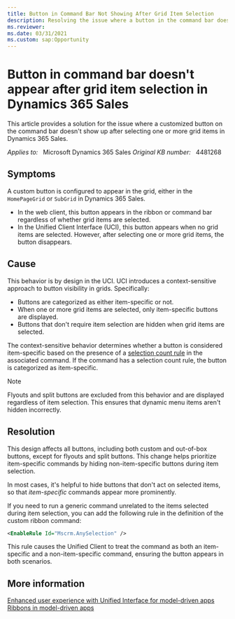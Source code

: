 ```yaml
---
title: Button in Command Bar Not Showing After Grid Item Selection
description: Resolving the issue where a button in the command bar doesn't appear after selecting grid items in Microsoft Dynamics 365 Sales.
ms.reviewer: 
ms.date: 03/31/2021
ms.custom: sap:Opportunity
---
```

# Button in command bar doesn't appear after grid item selection in Dynamics 365 Sales

This article provides a solution for the issue where a customized button on the command bar doesn't show up after selecting one or more grid items in Dynamics 365 Sales.

_Applies to:_ &nbsp; Microsoft Dynamics 365 Sales
_Original KB number:_ &nbsp; 4481268

## Symptoms

A custom button is configured to appear in the grid, either in the `HomePageGrid` or `SubGrid` in Dynamics 365 Sales.

- In the web client, this button appears in the ribbon or command bar regardless of whether grid items are selected.
- In the Unified Client Interface (UCI), this button appears when no grid items are selected. However, after selecting one or more grid items, the button disappears.

## Cause

This behavior is by design in the UCI. UCI introduces a context-sensitive approach to button visibility in grids. Specifically:

- Buttons are categorized as either item-specific or not.
- When one or more grid items are selected, only item-specific buttons are displayed.
- Buttons that don't require item selection are hidden when grid items are selected.

The context-sensitive behavior determines whether a button is considered item-specific based on the presence of a [selection count rule](/power-apps/developer/model-driven-apps/define-ribbon-enable-rules#selection-count-rule) in the associated command. If the command has a selection count rule, the button is categorized as item-specific.

> [!NOTE]
> Flyouts and split buttons are excluded from this behavior and are displayed regardless of item selection. This ensures that dynamic menu items aren't hidden incorrectly.

## Resolution

This design affects all buttons, including both custom and out-of-box buttons, except for flyouts and split buttons. This change helps prioritize item-specific commands by hiding non-item-specific buttons during item selection.

In most cases, it's helpful to hide buttons that don't act on selected items, so that *item-specific* commands appear more prominently.

If you need to run a generic command unrelated to the items selected during item selection, you can add the following rule in the definition of the custom ribbon command:

```XML
<EnableRule Id="Mscrm.AnySelection" />
```

This rule causes the Unified Client to treat the command as both an item-specific and a non-item-specific command, ensuring the button appears in both scenarios.

## More information

[Enhanced user experience with Unified Interface for model-driven apps](/power-apps/user/unified-interface)
[Ribbons in model-driven apps](/power-apps/developer/model-driven-apps/ribbons-available)

